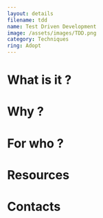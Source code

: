 ```yaml
---
layout: details
filename: tdd
name: Test Driven Development
image: /assets/images/TDD.png
category: Techniques
ring: Adopt
---
```


# What is it ?

# Why ?

# For who ?

# Resources

# Contacts
